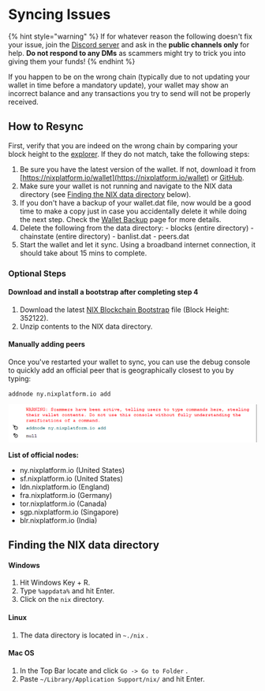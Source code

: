 # Syncing Issues

{% hint style="warning" %}
If for whatever reason the following doesn't fix your issue, join the [Discord server](https://discordapp.com/invite/HGuvDTW) and ask in the **public channels only** for help. **Do not respond to any DMs** as scammers might try to trick you into giving them your funds!
{% endhint %}

If you happen to be on the wrong chain \(typically due to not updating your wallet in time before a mandatory update\), your wallet may show an incorrect balance and any transactions you try to send will not be properly received.

## How to Resync

First, verify that you are indeed on the wrong chain by comparing your block height to the [explorer](https://blockchain.nixplatform.io/). If they do not match, take the following steps:

1. Be sure you have the latest version of the wallet. If not, download it from [https://nixplatform.io/wallet](https://nixplatform.io/wallet) or [GitHub](https://github.com/NixPlatform/NixCore/releases).
2. Make sure your wallet is not running and navigate to the NIX data directory \(see [Finding the NIX data directory](syncing-issues.md#finding-the-nix-data-directory) below\). 
3. If you don't have a backup of your wallet.dat file, now would be a good time to make a copy just in case you accidentally delete it while doing the next step. Check the [Wallet Backup](../wallet-functionality/backup-and-security-1/wallet-backup.md) page for more details.
4. Delete the following from the data directory: - blocks \(entire directory\) - chainstate \(entire directory\) - banlist.dat - peers.dat
5. Start the wallet and let it sync. Using a broadband internet connection, it should take about 15 mins to complete.

### Optional Steps

#### Download and install a bootstrap after completing step 4

1. Download the latest [NIX Blockchain Bootstrap](https://drive.google.com/open?id=1GbLWYGMBe0BIMJDTmN5iOqVTN6ekaXiK) file \(Block Height: 352122\).
2. Unzip contents to the NIX data directory.

#### Manually adding peers

Once you've restarted your wallet to sync, you can use the debug console to quickly add an official peer that is geographically closest to you by typing:

```text
addnode ny.nixplatform.io add
```

![Successfully adding the ny.nixplatform.io node](../.gitbook/assets/console-addnode.png)

**List of official nodes:**

* ny.nixplatform.io \(United States\)
* sf.nixplatform.io \(United States\)
* ldn.nixplatform.io \(England\)
* fra.nixplatform.io \(Germany\)
* tor.nixplatform.io \(Canada\)
* sgp.nixplatform.io \(Singapore\)
* blr.nixplatform.io \(India\)

## Finding the NIX data directory

#### Windows

1. Hit Windows Key + R.
2. Type `%appdata%` and hit Enter.
3. Click on the `nix` directory.

#### Linux

1. The data directory is located in `~./nix` .

#### Mac OS

1. In the Top Bar locate and click `Go -> Go to Folder` .
2. Paste `~/Library/Application Support/nix/` and hit Enter.

